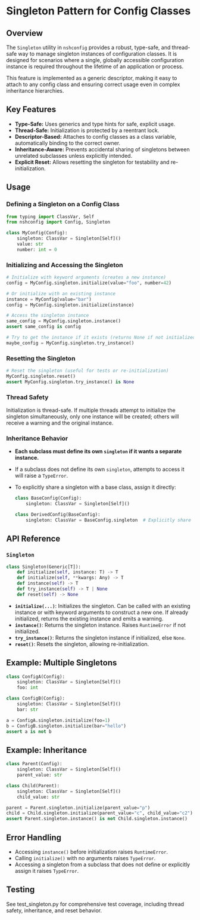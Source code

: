 # Singleton Pattern for Config Classes

## Overview

The `Singleton` utility in `nshconfig` provides a robust, type-safe, and thread-safe way to manage singleton instances of configuration classes. It is designed for scenarios where a single, globally accessible configuration instance is required throughout the lifetime of an application or process.

This feature is implemented as a generic descriptor, making it easy to attach to any config class and ensuring correct usage even in complex inheritance hierarchies.

## Key Features

- **Type-Safe:** Uses generics and type hints for safe, explicit usage.
- **Thread-Safe:** Initialization is protected by a reentrant lock.
- **Descriptor-Based:** Attaches to config classes as a class variable, automatically binding to the correct owner.
- **Inheritance-Aware:** Prevents accidental sharing of singletons between unrelated subclasses unless explicitly intended.
- **Explicit Reset:** Allows resetting the singleton for testability and re-initialization.

## Usage

### Defining a Singleton on a Config Class

```python
from typing import ClassVar, Self
from nshconfig import Config, Singleton

class MyConfig(Config):
    singleton: ClassVar = Singleton[Self]()
    value: str
    number: int = 0
```

### Initializing and Accessing the Singleton

```python
# Initialize with keyword arguments (creates a new instance)
config = MyConfig.singleton.initialize(value="foo", number=42)

# Or initialize with an existing instance
instance = MyConfig(value="bar")
config = MyConfig.singleton.initialize(instance)

# Access the singleton instance
same_config = MyConfig.singleton.instance()
assert same_config is config

# Try to get the instance if it exists (returns None if not initialized)
maybe_config = MyConfig.singleton.try_instance()
```

### Resetting the Singleton

```python
# Reset the singleton (useful for tests or re-initialization)
MyConfig.singleton.reset()
assert MyConfig.singleton.try_instance() is None
```

### Thread Safety

Initialization is thread-safe. If multiple threads attempt to initialize the singleton simultaneously, only one instance will be created; others will receive a warning and the original instance.

### Inheritance Behavior

- **Each subclass must define its own `singleton` if it wants a separate instance.**
- If a subclass does not define its own `singleton`, attempts to access it will raise a `TypeError`.
- To explicitly share a singleton with a base class, assign it directly:

    ```python
    class BaseConfig(Config):
        singleton: ClassVar = Singleton[Self]()

    class DerivedConfig(BaseConfig):
        singleton: ClassVar = BaseConfig.singleton  # Explicitly share
    ```

## API Reference

### `Singleton`

```python
class Singleton(Generic[T]):
    def initialize(self, instance: T) -> T
    def initialize(self, **kwargs: Any) -> T
    def instance(self) -> T
    def try_instance(self) -> T | None
    def reset(self) -> None
```

- **`initialize(...)`**: Initializes the singleton. Can be called with an existing instance or with keyword arguments to construct a new one. If already initialized, returns the existing instance and emits a warning.
- **`instance()`**: Returns the singleton instance. Raises `RuntimeError` if not initialized.
- **`try_instance()`**: Returns the singleton instance if initialized, else `None`.
- **`reset()`**: Resets the singleton, allowing re-initialization.

## Example: Multiple Singletons

```python
class ConfigA(Config):
    singleton: ClassVar = Singleton[Self]()
    foo: int

class ConfigB(Config):
    singleton: ClassVar = Singleton[Self]()
    bar: str

a = ConfigA.singleton.initialize(foo=1)
b = ConfigB.singleton.initialize(bar="hello")
assert a is not b
```

## Example: Inheritance

```python
class Parent(Config):
    singleton: ClassVar = Singleton[Self]()
    parent_value: str

class Child(Parent):
    singleton: ClassVar = Singleton[Self]()
    child_value: str

parent = Parent.singleton.initialize(parent_value="p")
child = Child.singleton.initialize(parent_value="c", child_value="c2")
assert Parent.singleton.instance() is not Child.singleton.instance()
```

## Error Handling

- Accessing `instance()` before initialization raises `RuntimeError`.
- Calling `initialize()` with no arguments raises `TypeError`.
- Accessing a singleton from a subclass that does not define or explicitly assign it raises `TypeError`.

## Testing

See test_singleton.py for comprehensive test coverage, including thread safety, inheritance, and reset behavior.
